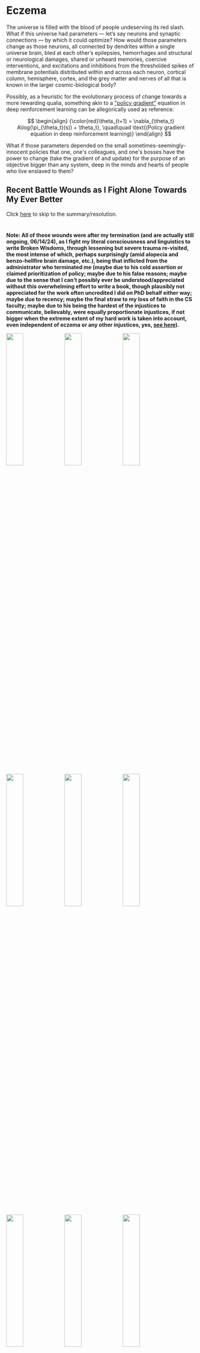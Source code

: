 # Eczema

The universe is filled with the blood of people undeserving its red slash. What if this universe had parameters — let’s say neurons and synaptic connections — by which it could optimize? How would those parameters change as those neurons, all connected by dendrites within a single universe brain, bled at each other’s epilepsies, hemorrhages and structural or neurological damages, shared or unheard memories, coercive interventions, and excitations and inhibitions from the thresholded spikes of membrane potentials distributed within and across each neuron, cortical column, hemisphere, cortex, and the grey matter and nerves of all that is known in the larger cosmic-biological body?

Possibly, as a heuristic for the evolutionary process of change towards a more rewarding qualia, something akin to a ["policy gradient"](http://www.scholarpedia.org/article/Policy_gradient_methods) equation in deep reinforcement learning can be allegorically used as reference:

$$
\begin{align}
{\color{red}\theta_{t+1} = \nabla_{\theta_t} A\log(\pi_{\theta_t}(s)) + \theta_t}, \quad\quad \text{(Policy gradient equation in deep reinforcement learning)}
\end{align}
$$

What if those parameters depended on the small sometimes-seemingly-innocent policies that one, one's colleagues, and one's bosses have the power to change (take the gradient of and update) for the purpose of an objective bigger than any system, deep in the minds and hearts of people who live enslaved to them?

## Recent Battle Wounds as I Fight Alone Towards My Ever Better

Click [here](#resolution) to skip to the summary/resolution.

#

**Note: All of these wounds were after my termination (and are actually still ongoing, 06/14/24), as I fight my literal consciousness and linguistics to write Broken Wisdoms, through lessening but severe trauma re-visited, the most intense of which, perhaps surprisingly (amid alopecia and benzo-hellfire brain damage, etc.), being that inflicted from the administrator who terminated me (maybe due to his cold assertion or claimed prioritization of policy; maybe due to his false reasons; maybe due to the sense that I can't possibly ever be understood/appreciated without this overwhelming effort to write a book, though plausibly not appreciated for the work often uncredited I did on PhD behalf either way; maybe due to recency; maybe the final straw to my loss of faith in the CS faculty; maybe due to his being the hardest of the injustices to communicate, believably, were equally proportionate injustices, if not bigger when the extreme extent of my hard work is taken into account, even independent of eczema or any other injustices, yes, [see here](https://github.com/slerman12/BrokenWisdoms/blob/main/3-Disproof.md)).**

<img width="30%" src="https://github.com/slerman12/BrokenWisdoms/assets/9126603/a5626beb-b0fd-4862-ae9f-0b03be56e79f">

<img width="30%" src="https://github.com/animal-tree/BrokenWisdoms/assets/142250284/74015537-382e-4686-b751-eaedb1859d52">

<img width="30%" src="https://github.com/slerman12/BrokenWisdoms/assets/9126603/4f7d1c54-e4d4-40ae-a5ba-038d4732bd95">

<img width="30%" src="https://github.com/slerman12/BrokenWisdoms/assets/9126603/e2a89f42-6115-4e44-9ebc-131beb3c0c7f">

<img width="30%" src="https://github.com/slerman12/BrokenWisdoms/assets/9126603/4cdd472f-443c-4be3-a795-6125fcf37c2a">

<img width="30%" src="https://github.com/slerman12/BrokenWisdoms/assets/9126603/8fcdd3bf-d944-43f6-aa3c-496a8bc3e1ea">

<img width="30%" src="https://github.com/animal-tree/BrokenWisdoms/assets/142250284/8580ed2a-260a-40be-804b-446230fab5ab">

<img width="30%" src="https://github.com/slerman12/BrokenWisdoms/assets/9126603/40fdd37e-76e2-4087-823c-35cacd911f69">

<img width="30%" src="https://github.com/slerman12/BrokenWisdoms/assets/9126603/875f6223-6153-4d95-9981-81b0c6d3523c">

<img width="30%" src="https://github.com/slerman12/BrokenWisdoms/assets/9126603/1112f270-57d2-434d-b4bb-9ed3bf1e9520">

<img width="30%" src="https://github.com/slerman12/BrokenWisdoms/assets/9126603/adebf6c9-20a4-4895-be8f-088ff61a60c1">

<img width="30%" src="https://github.com/slerman12/BrokenWisdoms/assets/9126603/8eed2f37-2e1b-4d8f-bf32-84a3ce73145e">

<img width="30%" src="https://github.com/slerman12/BrokenWisdoms/assets/9126603/808239ba-c6f8-4096-9a2a-3cc1bf425c4b">

## Summary/Resolution

### Lab animals (summary)

I’ve suffered bouts like this all my life, since I was 1-month old. It’s largely stress-induced. Nothing induces it more than prolonged stress periods, especially when heavy debugging is involved. Much of the heavy debugging I did was done out of coercion on behalf of exterior labs, putting me in software-engineer roles, as a PhD student doing orthogonal research, as happened both in the Med Center (where I worked) and the Mechanical Engineering labs, and my funding depended that I obey their engineering demands in addition to stated PhD requirements. For that reason, the research institution of the University of Rochester, not just education and medical, is guilty for actual, human (not lab-animal, though the distinction might be negligible to their existing policy parameters) bloodshed.

### Yes, bloodshed (summary continued)

Their fascism and ruling practices, which can be reformed, are a source cause of the body's system-wide organism disruptions.

That is, causally, I would not have these wounds and gashes, and would not have had these wounds and gashes in the years that I did if not for the systemic policies of education, research, and medical systems. I was born into persecution, stress, and economic disparity, and the former systems ("education", "research", and "medical") preserved and perpetuated those disorders.

I think something about this might be unconvincing to administrators with no human perspective.

Maybe imagine a person regularly having to crawl to get to the bathroom, as I did, because that person can't unbend their arms and legs, eyes subconsciously squinting with pain, intense pain and itching on every corner of their body, and the body-wide stinging burn if they take a shower. This is a description of me, serving my teachers or employers at the University of Rochester because I had to, by their authority, debug data-cleaning software that I never got credit for, for example, or meet arbitrary requirements to satisfy the slow-to-correct judgements of unintelligent faculty.

This was the price I regularly paid to do some soulless debugging work that I never got credit for for them that served no purpose.

The severity shown also isn’t the full height of my eczema, nor how widespread it gets (not shown: the severity that appears on my neck, under-arms, and under-knees that literally physically-cripples me for weeks or months at a time).
- The shown gashes are **FAR** from the full severity that I regularly had to work through, through pure willpower, during my PhD.

### Ever better (resolution)

> "The arc of the moral universe is long, but it bends toward justice.” - Martin Luther King, Jr.

$$
\begin{align}
{\color{red}\theta_{t+1} = \nabla_{\theta_t} A\log(\pi_{\theta_t}(s)) + \theta_t}
\end{align}
$$

The symbol on the whiteboard, I would propose, can represent healing, healing from within the education, research, and medical systems like the University of Rochester, as those systems change towards "ever better," mathematically. Let this "policy gradient" symbolize the optimization of a purpose — objective or teleology — towards which a maximum metric of "good" can be realized — "ever better." “Ever better” is the University of Rochester’s school motto — either their motto or policy need optimizing.

<img width="20%" src="https://github.com/slerman12/BrokenWisdoms/assets/9126603/167a5106-17a8-4c09-a3aa-1b40604c453c">

